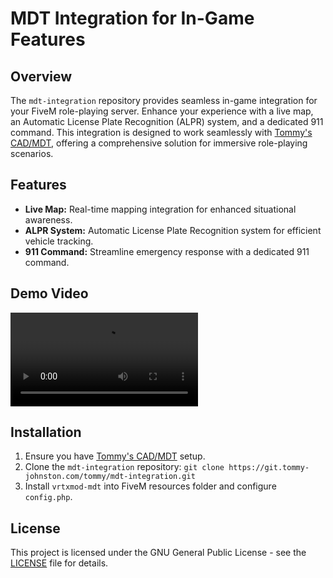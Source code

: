 # MDT Integration for In-Game Features

## Overview

The `mdt-integration` repository provides seamless in-game integration for your FiveM role-playing server. Enhance your experience with a live map, an Automatic License Plate Recognition (ALPR) system, and a dedicated 911 command. This integration is designed to work seamlessly with [Tommy's CAD/MDT](https://git.tommy-johnston.com/tommy/CAD-MDT), offering a comprehensive solution for immersive role-playing scenarios.

## Features

- **Live Map:** Real-time mapping integration for enhanced situational awareness.
- **ALPR System:** Automatic License Plate Recognition system for efficient vehicle tracking.
- **911 Command:** Streamline emergency response with a dedicated 911 command.

## Demo Video
<video src="https://git.tommy-johnston.com/tommy/mdt-integration/media/branch/main/alpr-demo.mp4" controls>
</video>

## Installation

1. Ensure you have [Tommy's CAD/MDT](https://git.tommy-johnston.com/tommy/CAD-MDT) setup.
2. Clone the `mdt-integration` repository: `git clone https://git.tommy-johnston.com/tommy/mdt-integration.git`
3. Install `vrtxmod-mdt` into FiveM resources folder and configure `config.php`.

## License

This project is licensed under the GNU General Public License - see the [LICENSE](LICENSE) file for details.
